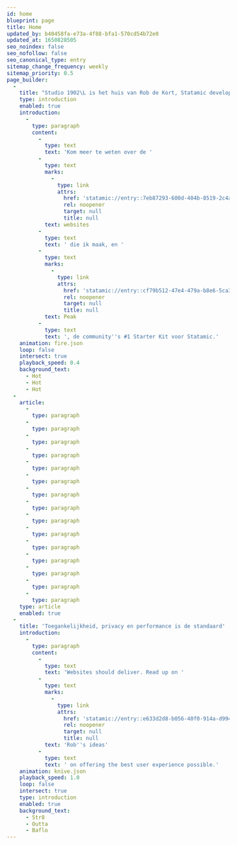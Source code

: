 ```yaml
---
id: home
blueprint: page
title: Home
updated_by: b40458fa-e73a-4f88-bfa1-570cd54b72e0
updated_at: 1650828505
seo_noindex: false
seo_nofollow: false
seo_canonical_type: entry
sitemap_change_frequency: weekly
sitemap_priority: 0.5
page_builder:
  -
    title: "Studio 1902\L is het huis van Rob de Kort, Statamic developer."
    type: introduction
    enabled: true
    introduction:
      -
        type: paragraph
        content:
          -
            type: text
            text: 'Kom meer te weten over de '
          -
            type: text
            marks:
              -
                type: link
                attrs:
                  href: 'statamic://entry::7eb87293-600d-404b-8519-2c4a2ebc9e51'
                  rel: noopener
                  target: null
                  title: null
            text: websites
          -
            type: text
            text: ' die ik maak, en '
          -
            type: text
            marks:
              -
                type: link
                attrs:
                  href: 'statamic://entry::cf79b512-47e4-479a-b8e6-5ca3595c9cd4'
                  rel: noopener
                  target: null
                  title: null
            text: Peak
          -
            type: text
            text: ', de community''s #1 Starter Kit voor Statamic.'
    animation: fire.json
    loop: false
    intersect: true
    playback_speed: 0.4
    background_text:
      - Hot
      - Hot
      - Hot
  -
    article:
      -
        type: paragraph
      -
        type: paragraph
      -
        type: paragraph
      -
        type: paragraph
      -
        type: paragraph
      -
        type: paragraph
      -
        type: paragraph
      -
        type: paragraph
      -
        type: paragraph
      -
        type: paragraph
      -
        type: paragraph
      -
        type: paragraph
      -
        type: paragraph
      -
        type: paragraph
      -
        type: paragraph
    type: article
    enabled: true
  -
    title: 'Toegankelijkheid, privacy en performance is de standaard'
    introduction:
      -
        type: paragraph
        content:
          -
            type: text
            text: 'Websites should deliver. Read up on '
          -
            type: text
            marks:
              -
                type: link
                attrs:
                  href: 'statamic://entry::e633d2d8-b056-40f0-914a-d9940b5243a9'
                  rel: noopener
                  target: null
                  title: null
            text: 'Rob''s ideas'
          -
            type: text
            text: ' on offering the best user experience possible.'
    animation: knive.json
    playback_speed: 1.0
    loop: false
    intersect: true
    type: introduction
    enabled: true
    background_text:
      - Str8
      - Outta
      - Baflo
---
```

